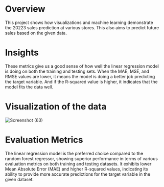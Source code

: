 # Overview
This project shows how visualizations and machine learning demonstrate the 20223 sales prediction at various stores. This also aims to predict future sales based on the given data. 

# Insights 
These metrics give us a good sense of how well the linear regression model is doing on both the training and testing sets. When the MAE, MSE, and RMSE values are lower, it means the model is doing a better job predicting the target variable. And if the R-squared value is higher, it indicates that the model fits the data well.


# Visualization of the data
![Screenshot (63)](https://github.com/YanaJewelll/First-Portfolio-Project/assets/153261699/35b38324-ae4f-4508-b3c2-0ddbff6b8e95)



# Evaluation Metrics
The linear regression model is the preferred choice compared to the random forest regressor, showing superior performance in terms of various evaluation metrics on both training and testing datasets. It exhibits lower Mean Absolute Error (MAE) and higher R-squared values, indicating its ability to provide more accurate predictions for the target variable in the given dataset.
